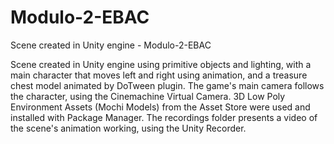 # Modulo-2-EBAC

Scene created in Unity engine - Modulo-2-EBAC

Scene created in Unity engine using primitive objects and lighting, with a main character that moves left and right using animation, and a treasure chest model animated by DoTween plugin. The game's main camera follows the character, using the Cinemachine Virtual Camera. 3D Low Poly Environment Assets (Mochi Models) from the Asset Store were used and installed with Package Manager. The recordings folder presents a video of the scene's animation working, using the Unity Recorder.
